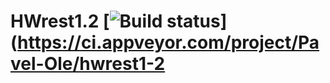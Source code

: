 # HWrest1.2 [![Build status](https://ci.appveyor.com/api/projects/status/aemdvjmps6enhy3r?svg=true)](https://ci.appveyor.com/project/Pavel-Ole/hwrest1-2
